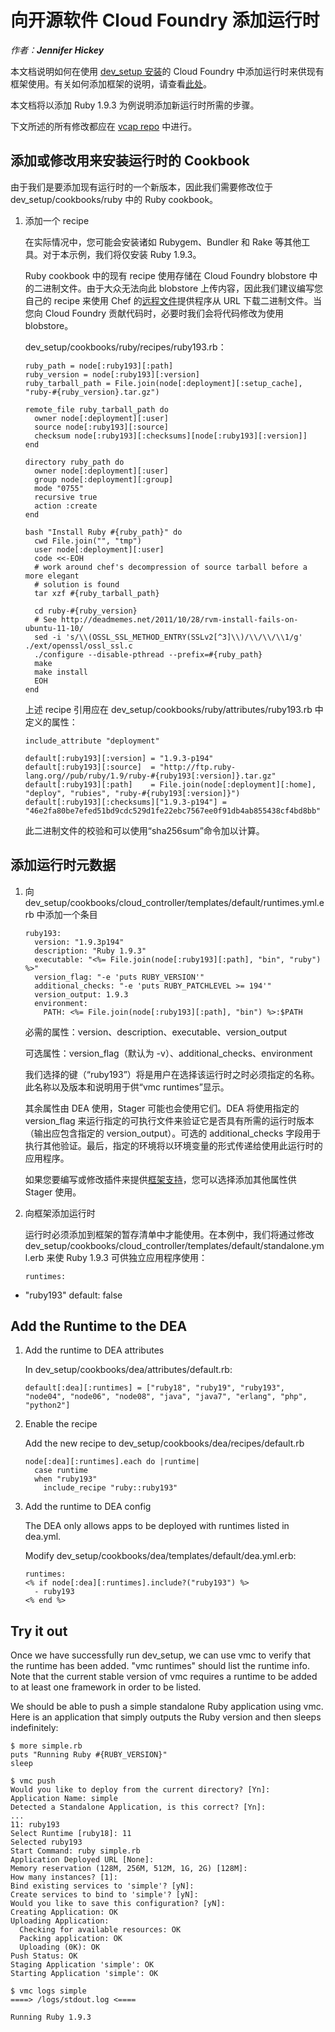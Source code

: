 ﻿# 向开源软件 Cloud Foundry 添加运行时

_作者：**Jennifer Hickey**_

本文档说明如何在使用 [dev_setup 安装](https://github.com/cloudfoundry/oss-docs/tree/master/vcap/single_and_multi_node_deployments_with_dev_setup)的 Cloud
Foundry 中添加运行时来供现有框架使用。有关如何添加框架的说明，请查看[此处](https://github.com/cloudfoundry/oss-docs/tree/master/vcap/adding_a_framework)。

本文档将以添加 Ruby 1.9.3 为例说明添加新运行时所需的步骤。

下文所述的所有修改都应在 [vcap repo](https://github.com/cloudfoundry/vcap) 中进行。

## 添加或修改用来安装运行时的 Cookbook
由于我们是要添加现有运行时的一个新版本，因此我们需要修改位于 dev_setup/cookbooks/ruby 中的 Ruby cookbook。

1. 添加一个 recipe

   在实际情况中，您可能会安装诸如 Rubygem、Bundler 和 Rake 等其他工具。对于本示例，我们将仅安装 Ruby 1.9.3。

   Ruby cookbook 中的现有 recipe 使用存储在 Cloud Foundry blobstore 中的二进制文件。由于大众无法向此 blobstore 上传内容，因此我们建议编写您自己的 recipe 来使用 Chef 的[远程文件](http://wiki.opscode.com/display/chef/Resources#Resources-RemoteFile)提供程序从 URL 下载二进制文件。当您向 Cloud Foundry 贡献代码时，必要时我们会将代码修改为使用 blobstore。

   dev_setup/cookbooks/ruby/recipes/ruby193.rb：
   ```
   ruby_path = node[:ruby193][:path]
   ruby_version = node[:ruby193][:version]
   ruby_tarball_path = File.join(node[:deployment][:setup_cache], "ruby-#{ruby_version}.tar.gz")

   remote_file ruby_tarball_path do
     owner node[:deployment][:user]
     source node[:ruby193][:source]
     checksum node[:ruby193][:checksums][node[:ruby193][:version]]
   end

   directory ruby_path do
     owner node[:deployment][:user]
     group node[:deployment][:group]
     mode "0755"
     recursive true
     action :create
   end

   bash "Install Ruby #{ruby_path}" do
     cwd File.join("", "tmp")
     user node[:deployment][:user]
     code <<-EOH
     # work around chef's decompression of source tarball before a more elegant
     # solution is found
     tar xzf #{ruby_tarball_path}

     cd ruby-#{ruby_version}
     # See http://deadmemes.net/2011/10/28/rvm-install-fails-on-ubuntu-11-10/
     sed -i 's/\\(OSSL_SSL_METHOD_ENTRY(SSLv2[^3]\\)/\\/\\/\\1/g' ./ext/openssl/ossl_ssl.c
     ./configure --disable-pthread --prefix=#{ruby_path}
     make
     make install
     EOH
   end
   ```
   上述 recipe 引用应在 dev_setup/cookbooks/ruby/attributes/ruby193.rb 中定义的属性：
   ```
   include_attribute "deployment"

   default[:ruby193][:version] = "1.9.3-p194"
   default[:ruby193][:source]  = "http://ftp.ruby-lang.org//pub/ruby/1.9/ruby-#{ruby193[:version]}.tar.gz"
   default[:ruby193][:path]    = File.join(node[:deployment][:home], "deploy", "rubies", "ruby-#{ruby193[:version]}")
   default[:ruby193][:checksums]["1.9.3-p194"] = "46e2fa80be7efed51bd9cdc529d1fe22ebc7567ee0f91db4ab855438cf4bd8bb"
   ```
   此二进制文件的校验和可以使用“sha256sum”命令加以计算。

## 添加运行时元数据


1. 向 dev_setup/cookbooks/cloud_controller/templates/default/runtimes.yml.erb 中添加一个条目

   ```
   ruby193:
     version: "1.9.3p194"
     description: "Ruby 1.9.3"
     executable: "<%= File.join(node[:ruby193][:path], "bin", "ruby") %>"
     version_flag: "-e 'puts RUBY_VERSION'"
     additional_checks: "-e 'puts RUBY_PATCHLEVEL >= 194'"
     version_output: 1.9.3
     environment:
       PATH: <%= File.join(node[:ruby193][:path], "bin") %>:$PATH
   ```
   必需的属性：version、description、executable、version_output

   可选属性：version_flag（默认为 -v）、additional_checks、environment

   我们选择的键（“ruby193”）将是用户在选择该运行时之时必须指定的名称。此名称以及版本和说明用于供“vmc   runtimes”显示。

   其余属性由 DEA 使用，Stager 可能也会使用它们。DEA 将使用指定的 version_flag 来运行指定的可执行文件来验证它是否具有所需的运行时版本（输出应包含指定的 version_output）。可选的 additional_checks 字段用于执行其他验证。最后，指定的环境将以环境变量的形式传递给使用此运行时的应用程序。

   如果您要编写或修改插件来提供[框架支持](https://github.com/cloudfoundry/oss-docs/tree/master/vcap/adding_a_framework)，您可以选择添加其他属性供 Stager 使用。

2. 向框架添加运行时

   运行时必须添加到框架的暂存清单中才能使用。在本例中，我们将通过修改 dev_setup/cookbooks/cloud_controller/templates/default/standalone.yml.erb 来使 Ruby 1.9.3 可供独立应用程序使用：
   ```
   runtimes:
  - "ruby193"
     default: false

## Add the Runtime to the DEA

1. Add the runtime to DEA attributes

   In dev_setup/cookbooks/dea/attributes/default.rb:
   ```
   default[:dea][:runtimes] = ["ruby18", "ruby19", "ruby193", "node04", "node06", "node08", "java", "java7", "erlang", "php", "python2"]
   ```

2. Enable the recipe

   Add the new recipe to dev_setup/cookbooks/dea/recipes/default.rb
   ```
   node[:dea][:runtimes].each do |runtime|
     case runtime
     when "ruby193"
       include_recipe "ruby::ruby193"
   ```

3. Add the runtime to DEA config

   The DEA only allows apps to be deployed with runtimes listed in dea.yml.

   Modify dev_setup/cookbooks/dea/templates/default/dea.yml.erb:
   ```
   runtimes:
   <% if node[:dea][:runtimes].include?("ruby193") %>
     - ruby193
   <% end %>
   ```

## Try it out
Once we have successfully run dev_setup, we can use vmc to verify that the runtime has been added. "vmc runtimes" should list the runtime info.  Note that the current stable version of vmc requires a runtime to be added to at least one framework in order to be listed.

We should be able to push a simple standalone Ruby application using vmc.  Here is an application that simply outputs the Ruby version and then sleeps indefinitely:

```
$ more simple.rb
puts "Running Ruby #{RUBY_VERSION}"
sleep

$ vmc push
Would you like to deploy from the current directory? [Yn]:
Application Name: simple
Detected a Standalone Application, is this correct? [Yn]:
...
11: ruby193
Select Runtime [ruby18]: 11
Selected ruby193
Start Command: ruby simple.rb
Application Deployed URL [None]:
Memory reservation (128M, 256M, 512M, 1G, 2G) [128M]:
How many instances? [1]:
Bind existing services to 'simple'? [yN]:
Create services to bind to 'simple'? [yN]:
Would you like to save this configuration? [yN]:
Creating Application: OK
Uploading Application:
  Checking for available resources: OK
  Packing application: OK
  Uploading (0K): OK
Push Status: OK
Staging Application 'simple': OK
Starting Application 'simple': OK

$ vmc logs simple
====> /logs/stdout.log <====

Running Ruby 1.9.3
```
